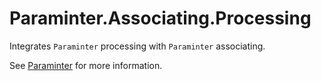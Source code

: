 # Paraminter.Associating.Processing

Integrates `Paraminter` processing with `Paraminter` associating.

See [Paraminter](https://www.github.com/Paraminter/Paraminter) for more information.